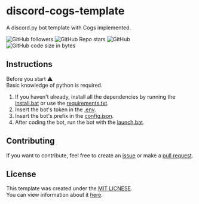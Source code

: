 # discord-cogs-template
A discord.py bot template with Cogs implemented.

![GitHub followers](https://img.shields.io/github/followers/cens6r?label=FOLLOWERS&style=for-the-badge)
![GitHub Repo stars](https://img.shields.io/github/stars/cens6r/discord-cogs-template?label=STARS&style=for-the-badge)
![GitHub](https://img.shields.io/github/license/cens6r/discord-cogs-template?style=flat-square)
![GitHub code size in bytes](https://img.shields.io/github/languages/code-size/cens6r/discord-cogs-template?style=flat-square)

## Instructions
Before you start ⚠
<br>
Basic knowledge of python is required.

1. If you haven't already, install all the dependencies by running the [install.bat](./src/install.bat) or use the [requirements.txt](./requirements.txt).
2. Insert the bot's token in the [.env](./src/configuration/.env).
3. Insert the bot's prefix in the [config.json](./src/configuration/config.json).
4. After coding the bot, run the bot with the [launch.bat](./src/launch.bat).

## Contributing
If you want to contribute, feel free to create an [issue](https://github.com/cens6r/discord-cogs-template/issues) or make a [pull request](https://github.com/cens6r/discord-cogs-template/pulls).

## License
This template was created under the [MIT LICNESE](./LICENSE).
<br>
You can view information about it [here](https://opensource.org/licenses/MIT).
